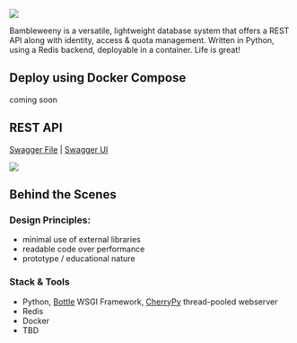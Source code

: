 ![](https://raw.githubusercontent.com/u1i/bambleweeny/master/img/bwy_small.png)

Bambleweeny is a versatile, lightweight database system that offers a REST API along with identity, access &amp; quota management. Written in Python, using a Redis backend, deployable in a container. Life is great!

## Deploy using Docker Compose

coming soon


## REST API

[Swagger File](https://github.com/u1i/bambleweeny/blob/master/swagger.json) | [Swagger UI](http://bambleweeny.sotong.io/)

[![](https://raw.githubusercontent.com/u1i/bambleweeny/master/img/api.png)](http://bambleweeny.sotong.io/)


## Behind the Scenes
### Design Principles:

* minimal use of external libraries
* readable code over performance
* prototype / educational nature

### Stack & Tools

* Python, [Bottle](https://bottlepy.org/) WSGI Framework, [CherryPy](http://cherrypy.org/) thread-pooled webserver
* Redis
* Docker
* TBD


